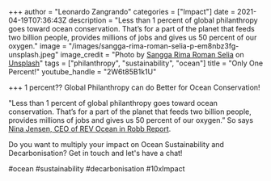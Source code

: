 +++
author = "Leonardo Zangrando"
categories = ["Impact"]
date = 2021-04-19T07:36:43Z
description = "Less than 1 percent of global philanthropy goes toward ocean conservation. That’s for a part of the planet that feeds two billion people, provides millions of jobs and gives us 50 percent of our oxygen."
image = "/images/sangga-rima-roman-selia-p-em8nbz3fg-unsplash.jpeg"
image_credit = "Photo by [Sangga Rima Roman Selia](https://unsplash.com/@sxy_selia?utm_source=unsplash&utm_medium=referral&utm_content=creditCopyText) on [Unsplash](https://unsplash.com/s/photos/small-fish?utm_source=unsplash&utm_medium=referral&utm_content=creditCopyText)"
tags = ["philanthropy", "sustainability", "ocean"]
title = "Only One Percent!"
youtube_handle = "2W6t85B1k1U"

+++
1 percent?? Global Philanthropy can do Better for Ocean Conservation!

"Less than 1 percent of global philanthropy goes toward ocean conservation. That’s for a part of the planet that feeds two billion people, provides millions of jobs and gives us 50 percent of our oxygen.” So says [Nina Jensen, CEO of REV Ocean in Robb Report](https://robbreport.com/lifestyle/news/editors-letter-april-2021-1234604914-1234604914/).

Do you want to multiply your impact on Ocean Sustainability and Decarbonisation? Get in touch and let's have a chat!

\#ocean #sustainability #decarbonisation #10xImpact
